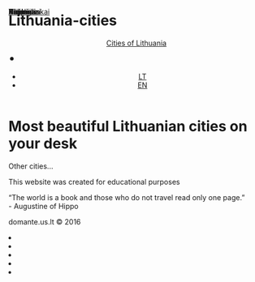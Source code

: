 # Lithuania-cities
<!DOCTYPE html>
<meta charset="utf-8">
<html>
     <head>
         <title>Cities of Lithuania</title>
         <link rel="stylesheet" type="text/css" href="LT.css" />
         <link href="https://fonts.googleapis.com/css?family=Bitter" rel="stylesheet">
		 <link href="https://fonts.googleapis.com/css?family=Dosis" rel="stylesheet">
		  <link rel="stylesheet" href="http://code.ionicframework.com/ionicons/2.0.1/css/ionicons.min.css">
		  <script src="https://ajax.googleapis.com/ajax/libs/jquery/2.1.3/jquery.min.js"></script>
	      <link rel="stylesheet" href="http://maxcdn.bootstrapcdn.com/bootstrap/3.3.6/css/bootstrap.min.css">
	 </head>
	 <body>
	 </body>
</html>
<body>
<header>
    <div class="header-bg"></div>
	<div class="header-darken">
	</div>
    <nav class="clearfix">
	    <a href="index.html" class="logo">Cities of Lithuania</a>
		<a href="javascript:void(0)"></a>
		<div class="menu">
             <ul>  
		         <li style="margin-top: -5px; font-size: 22px; margin-right: 12px;">  
		             <a href="LT.html"><i class="ion-ios-home"></i></a>
		         </li>
	         </ul>
			 <ul id="LT-EN">
			     <li><a href="LT.html">LT</a></li>
				 <li class="verticalLine"><a href="index.html">EN</a></li>
			 </ul>
        </div>
	</nav>
</header>
	     <div class="moto-wrapper">
             <h1>Most beautiful Lithuanian cities on your desk</h1>
         </div>
<!-- Cities -->
<div class="cities">
     <div class="vilnius">
         <div class="vilnius-city">
	         <a href="vilnius.html" style="position: absolute; top: 80px;">
		         Vilnius
		     </a>
		 </div>
	 </div>
     <div class="kaunas">
	     <div class="kaunas-city">
		     <a href="kaunas.html" id="kaunas-link" style="position: absolute; top: 80px;">
			     Kaunas
			 </a>
		 </div>
     </div>
     <div class="klaipeda">
	     <div class="klaipeda-city">
		     <a href="klaipeda.html" id="klaipeda-link" style="position: absolute; top: 80px;">
			     Klaipėda
			 </a>
		 </div>
     </div>
     <div class="anyksciai">
	     <div class="anyksciai-city">
		     <a href="anyksciai.html" id="anyksciai-link" style="position: absolute; top: 80px;">
			     Anykščiai
			 </a>
		 </div>
     </div>
     <div class="druskininkai">
	 	 <div class="druskininkai-city">
		     <a href="druskininkai.html" id="druskininkai-link" style="position: absolute; top: 80px;">
			     Druskininkai
			 </a>
		 </div>
     </div>
     <div class="palanga">
	 	 <div class="palanga-city">
		     <a href="palanga.html" id="palanga-link" style="position: absolute; top: 80px;">
			     Palanga
			 </a>
		 </div>
     </div>
     <div class="birstonas">
	 	 <div class="birstonas-city">
		     <a href="birstonas.html" id="birstonas-link" style="position: absolute; top: 80px;">
			     Birštonas
			 </a>
		 </div>
     </div>
     <div class="nida">
	     <div class="nida-city">
		     <a href="nida.html" id="nida-link" style="position: absolute; top: 80px;">
			     Nida
			 </a>
		 </div>
     </div>
</div>
<a style="text-decoration: none;" href="https://en.wikipedia.org/wiki/List_of_cities_in_Lithuania">
    <p class="other-cities">Other cities...</p>
</a>
<div id="footer">
     <p id="study">This website was created for educational purposes</p>
	  <p id="travel">“The world is a book and those who do not travel read only one page.”<br> - Augustine of Hippo</p>
	 <p id="copyright">domante.us.lt © 2016</p>
	 <div class="footer-social-icons">
	 <li>
      <a href="" class="social-icon"> <i class="ion-social-facebook"></i></a>
    </li>
	<li>
      <a href="" class="social-icon"> <i class="ion-social-twitter"></i></a>
    </li>
    <li>
      <a href="" class="social-icon"> <i class="ion-social-instagram-outline"></i></a>
    </li>
    <li>
      <a href="" class="social-icon"> <i class="ion-social-googleplus"></i></a>
    </li>
    <li>
      <a href="" class="social-icon"> <i class="ion-social-pinterest"></i></a>
    </li>
  </ul>
</div>
</div>
	 
